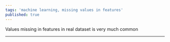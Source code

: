 ```yaml
---
tags: 'machine learning, missing values in features'
published: true
---
```


Values missing in features in real dataset is very much common
___